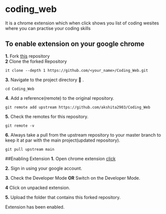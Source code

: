 # coding_web
It is a chrome extension which when click shows you list of coding wesites where you can practise your coding skills
## To enable extension on your google chrome 
**1.**  Fork [this](https://github.com/akshita2903/Coding_Web) repository </br> 
**2** Clone the forked Repository
```
it clone --depth 1 https://github.com/<your_name>/Coding_Web.git
```

**3.** Navigate to the project directory :file_folder: .

```
cd Coding_Web
```

**4.** Add a reference(remote) to the original repository.
```
git remote add upstream https://github.com/akshita2903/Coding_Web
```

**5.** Check the remotes for this repository.
```
git remote -v
```

**6.** Always take a pull from the upstream repository to your master branch to keep it at par with the main project(updated repository).

```
git pull upstream main
```
##Enabling Extension
**1.** Open chrome extension [click]("https://chrome.google.com/webstore/category/extensions")

**2.** Sign in using your google account.

**3.** Check the Developer Mode <b>OR</b> Switch on the Developer Mode.

**4** Click on unpacked extension.

**5.** Upload the folder that contains this forked repository.

Extension has been enabled.
